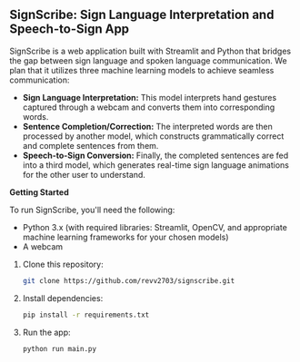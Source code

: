 ## SignScribe: Sign Language Interpretation and Speech-to-Sign App

SignScribe is a web application built with Streamlit and Python that bridges the gap between sign language and spoken language communication. We plan that it utilizes three machine learning models to achieve seamless communication:

* **Sign Language Interpretation:** This model interprets hand gestures captured through a webcam and converts them into corresponding words.
* **Sentence Completion/Correction:** The interpreted words are then processed by another model, which constructs grammatically correct and complete sentences from them.
* **Speech-to-Sign Conversion:** Finally, the completed sentences are fed into a third model, which generates real-time sign language animations for the other user to understand.

**Getting Started**

To run SignScribe, you'll need the following:

* Python 3.x (with required libraries: Streamlit, OpenCV, and appropriate machine learning frameworks for your chosen models)
* A webcam

1. Clone this repository:

   ```bash
   git clone https://github.com/revv2703/signscribe.git
   ```

2. Install dependencies:

   ```bash
   pip install -r requirements.txt
   ```

3. Run the app:

   ```bash
   python run main.py
   ```